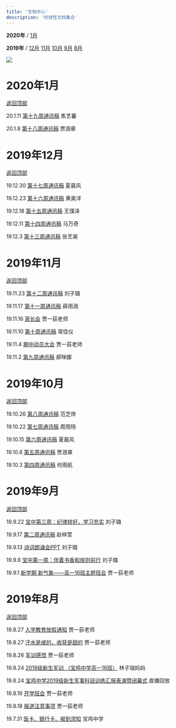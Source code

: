 ```yaml
---
title: '文档中心'
description: '时效性文档集合'
---
```


**2020年** / [1月](#2020年1月)

**2019年** / [12月](#2019年12月) [11月](#2019年11月) [10月](#2019年10月) [9月](#2019年9月) [8月](#2019年8月)

![](https://hezhibocdn.migucloud.com/static//upload/201908/23/locnPGG1566553318376.jpg)

# 2020年1月

[返回顶部](#)

20.1.11 [第十九周通讯稿](post/200111c) 焦艺蕃

20.1.8 [第十八周通讯稿](post/200108c) 贾涵章

# 2019年12月

[返回顶部](#)

19.12.30 [第十七周通讯稿](post/191230c) 夏晨风

19.12.23 [第十六周通讯稿](post/191223c) 黄奥洋

19.12.18 [第十五周通讯稿](post/191218c) 王璞泽

19.12.11 [第十四周通讯稿](post/191211c) 马万奇

19.12.3 [第十三周通讯稿](post/191203c) 张艺昊

# 2019年11月

[返回顶部](#)

19.11.23 [第十二周通讯稿](post/191123c) 刘子璐

19.11.17 [第十一周通讯稿](post/191117c) 薛雨涵

19.11.16 [家长会](https://kdocs.cn/l/sE9r3iLUq) 贾一荻老师

19.11.10 [第十周通讯稿](post/191110c) 常佳仪

19.11.4 [期中动员大会](https://kdocs.cn/l/stogBd0OG) 贾一荻老师

19.11.2 [第九周通讯稿](post/191102c) 郝咪娜

# 2019年10月

[返回顶部](#)

19.10.26 [第八周通讯稿](post/191026c) 范芝烨

19.10.22 [第七周通讯稿](post/191022c) 周雨旸

19.10.15 [第六周通讯稿](post/191015c) 夏晨风

19.10.8 [第五周通讯稿](post/191008c) 贾涵章

19.10.3 [第四周通讯稿](post/191003c) 何雨航

# 2019年9月

[返回顶部](#)

19.9.22 [宝中第三周：纪律转好，学习充实](post/190922c) 刘子璐

19.9.17 [第二周通讯稿](post/190917c) 赵梓萱

19.9.13 [诗词朗诵会PPT](https://kdocs.cn/l/slZ5Icyoo) 刘子璐

19.9.8 [宝中第一周：伴着书香和规则前行](post/190908c) 刘子璐

19.9.1 [新学期 新气象——高一16班主题班会](post/190901p) 贾一荻老师



# 2019年8月

[返回顶部](#)

19.8.27 [入学教育放假通知](post/190827m) 贾一荻老师

19.8.27 [汗水是咸的，收获是甜的](https://www.meipian.cn/2ca197yk) 贾一荻老师

19.8.26 [军训感悟](post/190826d) 贾一荻老师

19.8.24 [2019级新生军训 （宝鸡中学高一16班）](https://www.meipian.cn/2c4nmkgn) 林子瑞妈妈

19.8.24 [宝鸡中学2019级新生军事科目训练汇报表演暨闭幕式](https://hezhibo.migucloud.com/watch/U3NxIpiZw28) 直播回放

19.8.19 [开学班会](https://kdocs.cn/l/s0kSyiUGP)  贾一荻老师

19.8.18 [报道注意事项](post/190818m) 贾一荻老师

19.7.31 [饭卡、银行卡、报到须知](post/190731d) 宝鸡中学

